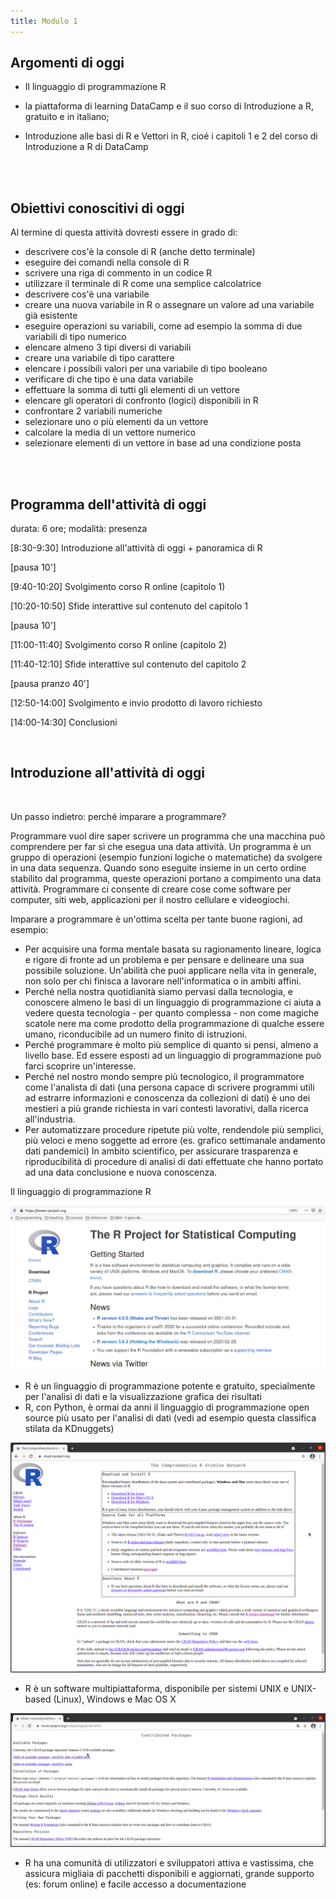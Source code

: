 ```yaml
---
title: Modulo 1
---
```



## Argomenti di oggi

- Il linguaggio di programmazione R 

- la piattaforma di learning DataCamp e il suo corso di Introduzione a R, gratuito e in italiano; 

- Introduzione alle basi di R e Vettori in R, cioé i capitoli 1 e 2 del corso di Introduzione a R di DataCamp


<br>
<br>


## Obiettivi conoscitivi di oggi


Al termine di questa attività dovresti essere in grado di:
<br>

- descrivere cos'è la console di R (anche detto terminale)
- eseguire dei comandi nella console di R
- scrivere una riga di commento in un codice R
- utilizzare il terminale di R come una semplice calcolatrice
- descrivere cos'è una variabile
- creare una nuova variabile in R o assegnare un valore ad una variabile già esistente
- eseguire operazioni su variabili, come ad esempio la somma di due variabili di tipo numerico
- elencare almeno 3 tipi diversi di variabili
- creare una variabile di tipo carattere
- elencare i possibili valori per una variabile di tipo booleano
- verificare di che tipo è una data variabile
- effettuare la somma di tutti gli elementi di un vettore
- elencare gli operatori di confronto (logici) disponibili in R
- confrontare 2 variabili numeriche
- selezionare uno o più elementi da un vettore
- calcolare la media di un vettore numerico
- selezionare elementi di un vettore in base ad una condizione posta

<br>
<br>

## Programma dell'attività di oggi

durata: 6 ore; modalità: presenza

[8:30-9:30]	Introduzione all'attività di oggi + panoramica di R

[pausa 10']

[9:40-10:20]	Svolgimento corso R online (capitolo 1)

[10:20-10:50]	Sfide interattive sul contenuto del capitolo 1

[pausa 10']

[11:00-11:40]	Svolgimento corso R online (capitolo 2)

[11:40-12:10]	Sfide interattive sul contenuto del capitolo 2

[pausa pranzo 40']

[12:50-14:00]	Svolgimento e invio prodotto di lavoro richiesto

[14:00-14:30]	Conclusioni

<br>

## Introduzione all'attività di oggi

<br>

Un passo indietro: perché imparare a programmare?

Programmare vuol dire saper scrivere un programma che una macchina può comprendere per far sì che esegua una data attività. 
Un programma è un gruppo di operazioni (esempio funzioni logiche o matematiche) da svolgere in una data sequenza. Quando sono eseguite insieme in un certo ordine stabilito dal programma, queste operazioni portano a compimento una data attività.
Programmare ci consente di creare cose come software per computer, siti web, applicazioni per il nostro cellulare e videogiochi.


Imparare a programmare è un'ottima scelta per tante buone ragioni, ad esempio: <br>
- Per acquisire una forma mentale basata su ragionamento lineare, logica e rigore di fronte ad un problema e per pensare e delineare una sua possibile soluzione. Un'abilità che puoi applicare nella vita in generale, non solo per chi finisca a lavorare nell'informatica o in ambiti affini.
- Perché nella nostra quotidianità siamo pervasi dalla tecnologia, e conoscere almeno le basi di un linguaggio di programmazione ci aiuta a vedere questa tecnologia - per quanto complessa - non come magiche scatole nere ma come prodotto della programmazione di qualche essere umano, riconducibile ad un numero finito di istruzioni.
- Perché programmare è molto più semplice di quanto si pensi, almeno a livello base. Ed essere esposti ad un linguaggio di programmazione può farci scoprire un'interesse.
- Perché nel nostro mondo sempre più tecnologico, il programmatore come l'analista di dati (una persona capace di scrivere programmi utili ad estrarre informazioni e conoscenza da collezioni di dati) è uno dei mestieri a più grande richiesta in vari contesti lavorativi, dalla ricerca all'industria.
- Per automatizzare procedure ripetute più volte, rendendole più semplici, più veloci e meno soggette ad errore (es. grafico settimanale andamento dati pandemici)
In ambito scientifico, per assicurare trasparenza e riproducibilità di procedure di analisi di dati effettuate che hanno portato ad una data conclusione e nuova conoscenza.

Il linguaggio di programmazione R

![Pagina wiki R](images/R_page.png)


- R è un linguaggio di programmazione potente e gratuito, specialmente per l'analisi di dati e la visualizzazione grafica dei risultati
- R, con Python, è ormai da anni il linguaggio di programmazione open source più usato per l'analisi di dati (vedi ad esempio questa classifica stilata da KDnuggets)

![Pagina wiki R](images/R_page2.png)

- R è un software multipiattaforma, disponibile per sistemi UNIX e UNIX-based (Linux), Windows e Mac OS X

![Pagina CRAN](images/CRAN.png)

- R ha una comunità di utilizzatori e sviluppatori attiva e vastissima, che assicura migliaia di pacchetti disponibili e aggiornati, grande supporto (es: forum online) e facile accesso a documentazione